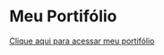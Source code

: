 <h1> Meu Portifólio </h1>

<a href="https://jhonisrael.github.io/Portifolio/page" target="_blank">Clique aqui para acessar meu portifólio</a>

